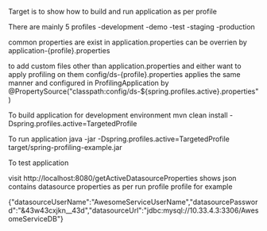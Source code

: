 Target is to show how to build and run application as per profile

There are mainly 5 profiles
-development
-demo
-test
-staging
-production

common properties are exist in application.properties
can be overrien by application-{profile}.properties 

to add custom files other than application.properties and either want to apply profiling on them
config/ds-{profile}.properties applies the same manner
and configured in ProfilingApplication by  @PropertySource("classpath:config/ds-${spring.profiles.active}.properties")


To build application for development environment
mvn clean install -Dspring.profiles.active=TargetedProfile

To run application
java -jar   -Dspring.profiles.active=TargetedProfile target/spring-profiling-example.jar


To test application

visit http://localhost:8080/getActiveDatasourceProperties
shows json contains datasource properties as per run profile profile 
for example 

{"datasourceUserName":"AwesomeServiceUserName","datasourcePassword":"&43w43cxjkn__43d","datasourceUrl":"jdbc:mysql://10.33.4.3:3306/AwesomeServiceDB"}


